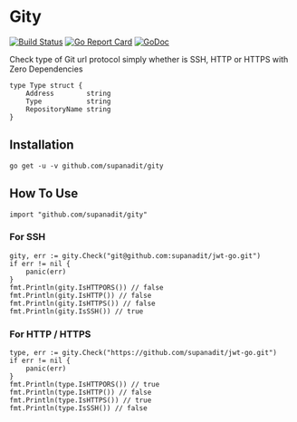# Gity

[![Build Status](https://travis-ci.com/supanadit/gity.svg?branch=master)](https://travis-ci.com/supanadit/gity)
[![Go Report Card](https://goreportcard.com/badge/github.com/supanadit/git-type)](https://goreportcard.com/report/github.com/supanadit/git-type)
[![GoDoc](https://godoc.org/github.com/supanadit/gity?status.svg)](https://godoc.org/github.com/supanadit/gity)

Check type of Git url protocol simply whether is SSH, HTTP or HTTPS with Zero Dependencies

```golang
type Type struct {
	Address        string
	Type           string
	RepositoryName string
}
```

## Installation

```shell script
go get -u -v github.com/supanadit/gity
```

## How To Use
```golang
import "github.com/supanadit/gity"
```

### For SSH
```golang
gity, err := gity.Check("git@github.com:supanadit/jwt-go.git")
if err != nil {
    panic(err)
}
fmt.Println(gity.IsHTTPORS()) // false
fmt.Println(gity.IsHTTP()) // false
fmt.Println(gity.IsHTTPS()) // false
fmt.Println(gity.IsSSH()) // true
```

### For HTTP / HTTPS
```golang
type, err := gity.Check("https://github.com/supanadit/jwt-go.git")
if err != nil {
    panic(err)
}
fmt.Println(type.IsHTTPORS()) // true
fmt.Println(type.IsHTTP()) // false
fmt.Println(type.IsHTTPS()) // true
fmt.Println(type.IsSSH()) // false
```

